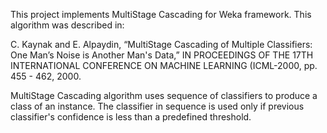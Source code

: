 This project implements MultiStage Cascading for Weka framework. This algorithm was described in:

C. Kaynak and E. Alpaydin, “MultiStage Cascading of Multiple Classifiers: One Man’s Noise is Another Man's Data,” IN PROCEEDINGS OF THE 17TH INTERNATIONAL CONFERENCE ON MACHINE LEARNING (ICML-2000, pp. 455 - 462, 2000.

MultiStage Cascading algorithm uses sequence of classifiers to produce a class of an instance. The classifier in sequence is used only if previous classifier's confidence is less than a predefined threshold.